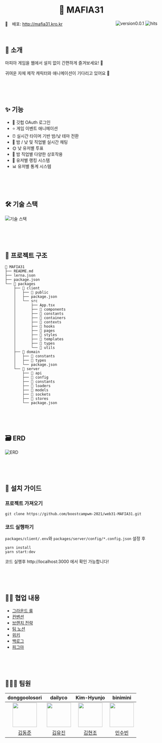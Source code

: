 <h1 align="center">
	🔫 MAFIA31
</h1>

<img src="https://hits.seeyoufarm.com/api/count/incr/badge.svg?url=https://github.com/boostcampwm-2021/web31-MAFIA31&count_bg=%234E416D&title_bg=%23727272&icon=&icon_color=%23E7E7E7&title=hits&edge_flat=false" alt="hits" align='right' style='margin-left:5px;' />

<img src="https://img.shields.io/badge/version-v0.0.1-blue" alt="version0.0.1" align='right' style='margin-left:5px;'/>

🔗 배포: <http://mafia31.kro.kr>

<br/>

## 👋 소개

마피아 게임을 웹에서 설치 없이 간편하게 즐겨보세요! 🔫

귀여운 자체 제작 캐릭터와 애니메이션이 기다리고 있어요 💜

<br/><br/><br/>

## ✨ 기능

- 👤 깃헙 OAuth 로그인
- ⭐ 게임 이벤트 애니메이션
- ⏰ 실시간 타이머 기반 밤/낮 테마 전환
- 💬 밤 / 낮 및 직업별 실시간 채팅
- 🌞 낮 유저별 투표
- 🌝 밤 직업별 다양한 상호작용
- 🥇 유저별 랭킹 시스템
- 📊 유저별 통계 시스템

<br/><br/><br/>

## 🛠 기술 스택

![기술 스택](https://user-images.githubusercontent.com/69030160/142336884-078c4145-1124-4cfb-b52d-d0f2483aa0d5.png)

<br/><br/><br/>

## 📂 프로젝트 구조

```
📁 MAFIA31
├── README.md
├── lerna.json
├── package.json
└── 📁 packages
    ├── 📁 client
    │   ├── 📁 public
    │   ├── package.json
    │   └── src
    │       ├── App.tsx
    │       ├── 📁 components
    │       ├── 📁 constants
    │       ├── 📁 containers
    │       ├── 📁 contexts
    │       ├── 📁 hooks
    │       ├── 📁 pages
    │       ├── 📁 styles
    │       ├── 📁 templates
    │       ├── 📁 types
    │       └── 📁 utils
    ├── 📁 domain
    │   ├── 📁 constants
    │   ├── 📁 types
    │   └── package.json
    └── 📁 server
        ├── 📁 api
        ├── 📁 config
        ├── 📁 constants
        ├── 📁 loaders
        ├── 📁 models
        ├── 📁 sockets
        ├── 📁 stores
        └── package.json

```

<br/><br/><br/>

## 🗃 ERD

![ERD](https://i.imgur.com/jaNSi1H.png)

<br/><br/><br/>

## 📜 설치 가이드

### 프로젝트 가져오기

```
git clone https://github.com/boostcampwm-2021/web31-MAFIA31.git
```

### 코드 실행하기

`packages/client/.env`와 `packages/server/config/*.config.json` 설정 후

```
yarn install
yarn start:dev
```

코드 실행후 http://localhost:3000 에서 확인 가능합니다!

<br/><br/><br/>

## 🤙🏻 협업 내용

- [그라운드 룰][ground-rule]
- [컨벤션][convention]
- [브랜치 전략][branch-strategy]
- [팀 노션][notion]
- [위키][wiki]
- [백로그][backlog]
- [피그마][figma]

<br/><br/><br/>

## 👩🏻‍💻 팀원

|                      **donggoolosori**                      |                      **dailyco**                      |                      **Kim-Hyunjo**                      |                      **binimini**                      |
| :---------------------------------------------------------: | :---------------------------------------------------: | :------------------------------------------------------: | :----------------------------------------------------: |
| <img src="https://github.com/donggoolosori.png" width="80"> | <img src="https://github.com/dailyco.png" width="80"> | <img src="https://github.com/Kim-Hyunjo.png" width="80"> | <img src="https://github.com/binimini.png" width="80"> |
|            [김동준](https://github.com/dailyco)             |         [김유진](https://github.com/dailyco)          |         [김현조](https://github.com/Kim-Hyunjo)          |         [민수빈](https://github.com/binimini)          |

[ground-rule]: https://github.com/boostcampwm-2021/web31-MAFIA31/wiki/%F0%9F%A4%99%F0%9F%8F%BB-%EA%B7%B8%EB%9D%BC%EC%9A%B4%EB%93%9C-%EB%A3%B0
[convention]: https://github.com/boostcampwm-2021/web31-MAFIA31/wiki/%E2%9C%A8-%EC%BB%A8%EB%B2%A4%EC%85%98
[branch-strategy]: https://github.com/boostcampwm-2021/web31-MAFIA31/wiki/%EB%B8%8C%EB%9E%9C%EC%B9%98-%EC%A0%84%EB%9E%B5
[notion]: https://seed-cry-ce7.notion.site/QUARTER-f5f30a4b31264ae48129812cfb6e67f0
[wiki]: https://github.com/boostcampwm-2021/web31-MAFIA31/wiki
[backlog]: https://www.notion.so/1661832777304e1cb5b174e5cdf88828?v=60f48437c978401988726113f48ec8f7
[figma]: https://www.figma.com/file/t5XZb9VtAkkOFe5EK2taaH/MAFIA?node-id=0%3A1
